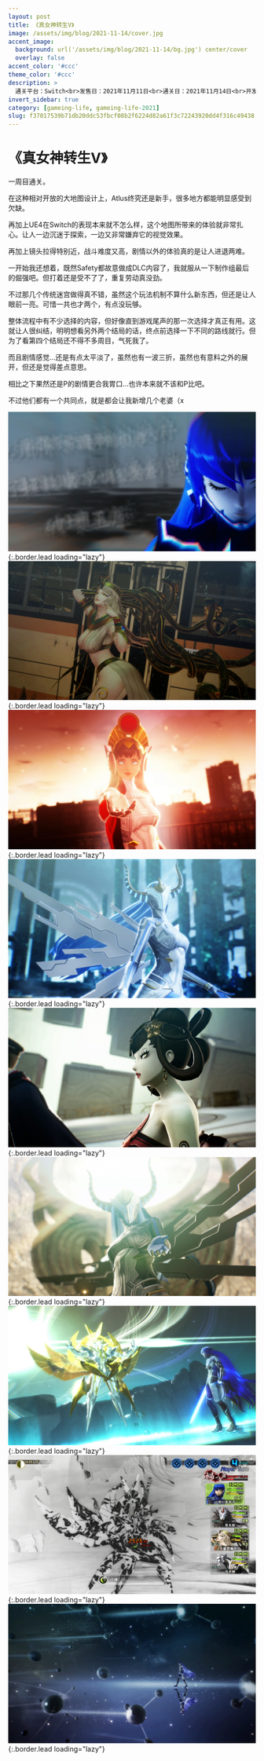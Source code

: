 ```yaml
---
layout: post
title: 《真女神转生V》
image: /assets/img/blog/2021-11-14/cover.jpg
accent_image: 
  background: url('/assets/img/blog/2021-11-14/bg.jpg') center/cover
  overlay: false
accent_color: '#ccc'
theme_color: '#ccc'
description: >
  通关平台：Switch<br>发售日：2021年11月11日<br>通关日：2021年11月14日<br>开发商：ATLUS<br>发行商：SEGA
invert_sidebar: true
category: [gameing-life, gameing-life-2021]
slug: f37017539b71db20ddc53fbcf08b2f6224d82a61f3c72243920dd4f316c49438
---
```


# 《真女神转生V》

一周目通关。

在这种相对开放的大地图设计上，Atlus终究还是新手，很多地方都能明显感受到欠缺。

再加上UE4在Switch的表现本来就不怎么样，这个地图所带来的体验就非常扎心。让人一边沉迷于探索，一边又非常嫌弃它的视觉效果。

再加上镜头拉得特别近，战斗难度又高，剧情以外的体验真的是让人进退两难。

一开始我还想着，既然Safety都故意做成DLC内容了，我就服从一下制作组最后的倔强吧。但打着还是受不了了，重复劳动真没劲。

不过那几个传统迷宫做得真不错，虽然这个玩法机制不算什么新东西，但还是让人眼前一亮。可惜一共也才两个，有点没玩够。

整体流程中有不少选择的内容，但好像直到游戏尾声的那一次选择才真正有用。这就让人很纠结，明明想看另外两个结局的话，终点前选择一下不同的路线就行。但为了看第四个结局还不得不多周目，气死我了。

而且剧情感觉…还是有点太平淡了，虽然也有一波三折，虽然也有意料之外的展开，但还是觉得差点意思。

相比之下果然还是P的剧情更合我胃口…也许本来就不该和P比吧。

不过他们都有一个共同点，就是都会让我新增几个老婆（x


![](/assets/img/blog/2021-11-14/1.jpg){:.border.lead loading="lazy"}
![](/assets/img/blog/2021-11-14/2.jpg){:.border.lead loading="lazy"}
![](/assets/img/blog/2021-11-14/3.jpg){:.border.lead loading="lazy"}
![](/assets/img/blog/2021-11-14/4.jpg){:.border.lead loading="lazy"}
![](/assets/img/blog/2021-11-14/5.jpg){:.border.lead loading="lazy"}
![](/assets/img/blog/2021-11-14/6.jpg){:.border.lead loading="lazy"}
![](/assets/img/blog/2021-11-14/7.jpg){:.border.lead loading="lazy"}
![](/assets/img/blog/2021-11-14/8.jpg){:.border.lead loading="lazy"}
![](/assets/img/blog/2021-11-14/9.jpg){:.border.lead loading="lazy"}


